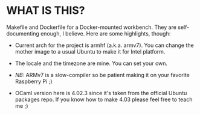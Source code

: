 WHAT IS THIS?
=============

Makefile and Dockerfile for a Docker-mounted workbench. They are
self-documenting enough, I believe. Here are some highlights, though:

* Current arch for the project is armhf (a.k.a. armv7). You can change
  the mother image to a usual Ubuntu to make it for Intel platform.

* The locale and the timezone are mine. You can set your own.

* *NB:* ARMv7 is a slow-compiler so be patient making it on your
  favorite Raspberry Pi ;)

* OCaml version here is 4.02.3 since it's taken from the official
  Ubuntu packages repo. If you know how to make 4.03 please feel free
  to teach me ;)

